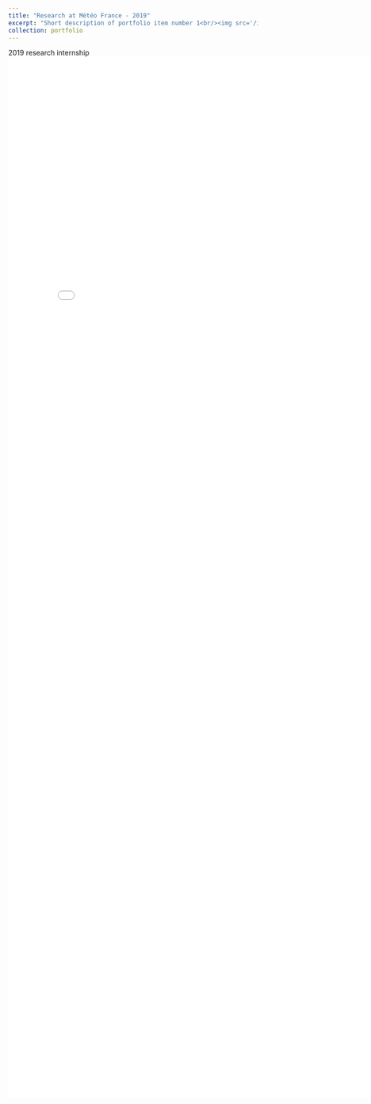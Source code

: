 ```yaml
---
title: "Research at Météo France - 2019"
excerpt: "Short description of portfolio item number 1<br/><img src='/images/Logo_Meteo_France.png' width="200">"
collection: portfolio
---
```


2019 research internship
<embed src="/files/poster_meteo_france.pdf" width="800px" height="2100px" />
